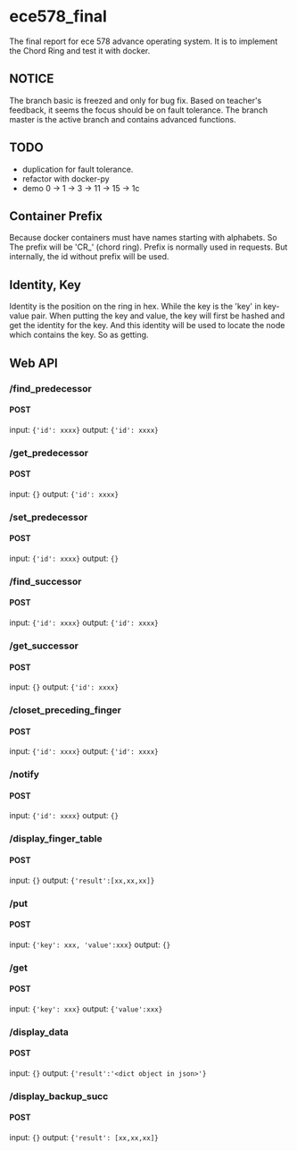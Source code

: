 # ece578_final
The final report for ece 578 advance operating system.
It is to implement the Chord Ring and test it with docker.

## NOTICE
The branch basic is freezed and only for bug fix. Based on teacher's feedback, it seems the focus should be on fault tolerance.
The branch master is the active branch and contains advanced functions.

## TODO
- duplication for fault tolerance.
- refactor with docker-py
- demo 0 -> 1 -> 3 -> 11 -> 15 -> 1c

## Container Prefix
Because docker containers must have names starting with alphabets. So The prefix will be 'CR_' (chord ring).
Prefix is normally used in requests. But internally, the id without prefix will be used.

## Identity, Key
Identity is the position on the ring in hex. While the key is the 'key' in key-value pair.
When putting the key and value, the key will first be hashed and get the identity for the key. And this identity will be used to locate the node which contains the key. So as getting.

## Web API
### /find_predecessor
#### POST
input:  `{'id': xxxx}`
output: `{'id': xxxx}`

### /get_predecessor
#### POST
input:  `{}`
output: `{'id': xxxx}`

### /set_predecessor
#### POST
input:  `{'id': xxxx}`
output: `{}`

### /find_successor
#### POST
input:  `{'id': xxxx}`
output: `{'id': xxxx}`

### /get_successor
#### POST
input:  `{}`
output: `{'id': xxxx}`

### /closet_preceding_finger
#### POST
input:  `{'id': xxxx}`
output: `{'id': xxxx}`

### /notify
#### POST
input:  `{'id': xxxx}`
output: `{}`

### /display_finger_table
#### POST
input:  `{}`
output: `{'result':[xx,xx,xx]}`

### /put
#### POST
input:  `{'key': xxx, 'value':xxx}`
output: `{}`

### /get
#### POST
input:  `{'key': xxx}`
output: `{'value':xxx}`

### /display_data
#### POST
input:  `{}`
output: `{'result':'<dict object in json>'}`

### /display_backup_succ
#### POST
input:  `{}`
output: `{'result': [xx,xx,xx]}`
